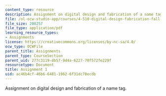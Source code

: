 ```yaml
---
content_type: resource
description: Assignment on digital design and fabrication of a name tag.
file: /ol-ocw-studio-app/courses/4-510-digital-design-fabrication-fall-2008/ac46b4cf46b6648119626f31dc78ecdb_assn1a.pdf
file_size: 208257
file_type: application/pdf
learning_resource_types:
- Assignments
license: https://creativecommons.org/licenses/by-nc-sa/4.0/
ocw_type: OCWFile
parent_title: Assignments
parent_type: CourseSection
parent_uid: 277c3119-db57-9d4a-6227-70f572fe229f
resourcetype: Document
title: Assignment 1
uid: ac46b4cf-46b6-6481-1962-6f31dc78ecdb
---
```

Assignment on digital design and fabrication of a name tag.